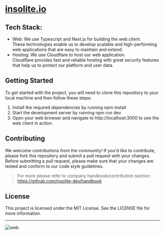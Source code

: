 # [insolite.io](https://insolite.io)

## Tech Stack:
- Web: We use Typescript and Next.js for building the web client. <br> These technologies enable us to develop scalable and high-performing web applications that are easy to maintain and extend.
- Hosting: We use Cloudflare to host our web application. <br> Cloudflare provides fast and reliable hosting with great security features that help us to protect our platform and user data.

## Getting Started
To get started with the project, you will need to clone this repository to your local machine and then follow these steps:

1. Install the required dependencies by running npm install
2. Start the development server by running npm run dev
3. Open your web browser and navigate to http://localhost:3000 to see the web client in action.

## Contributing
We welcome contributions from the community! If you'd like to contribute, please fork this repository and submit a pull request with your changes.
Before submitting a pull request, please make sure that your changes are tested and conform to our code style guidelines.
> For more please refer to company handbook/contribution section: https://github.com/insolite-dev/handbook

## License
This project is licensed under the MIT License. See the LICENSE file for more information.

---

<img alt="web" src="https://user-images.githubusercontent.com/59066341/230161011-202d17ca-decd-4cf6-b57c-fa9ec2b6dacf.png">
